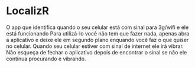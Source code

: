 # LocalizR
O app que identifica quando o seu celular está com sinal para 3g/wifi e ele está funcionando
Para utilizá-lo você não tem que fazer nada, apenas abra a aplicativo e deixe ele em segundo plano enquando você faz o que quiser no celular. Quando seu celular estiver com sinal de internet ele irá vibrar. Não esqueça de fechar o aplicativo depois de encontrar o sinal se não ele continua procurando e vibrando.

